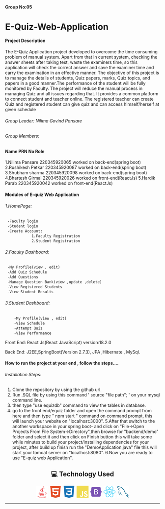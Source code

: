 #### Group No:05
# E-Quiz-Web-Application

#### **Project Description**

The E-Quiz Application project developed to overcome the time consuming problem of manual system. Apart from that in current system, checking the answer sheets after taking test, waste the examiners time, so this application will check the correct answer and save the examiner time and carry the examination in an effective manner.
The objective of this project is to manage the details of students, Quiz papers, marks, Quiz topics, and papers in a good manner.The performance of  the  student  will  be  fully  monitored  by Faculty. The project will reduce the manual process in managing Quiz and all issues regarding that.
It provides a common platform to connect student and teacher online. The registered teacher can create Quiz and registered student can give quiz and can access himself/herself at given schedule

###### Group Leader: Nilima Govind Pansare

###### Group Members:
#### Name                      PRN No          Role
1.Nilima Pansare       220345920065      worked on back-end(spring boot)
2.Rushikesh Petkar     220345920087      worked on back-end(spring boot)
3.Shubham sharma       220345920098      worked on back-end(spring boot)
4.Bhartesh Girmal      220345920026      worked on front-end(ReactJs)
5.Hardik Parab         220345920042      worked on front-end(ReactJs)

#### **Modules of E-quiz Web Application**

###### 1.HomePage:
     -Faculty login
     -Student login
     -Create Account:
                1.Faculty Registration
                2.Student Registration

###### 2.Faculty Dashboard:
     -My Profile(view , edit)
     -Add Quiz Schedule
     -Add Questions
     -Manage Question Bank(view ,update ,delete)
     -View Registered Students
     -View Student Results

###### 3.Student Dashboard:
        -My Profile(view , edit)
        -View Schedule
        -Attempt Quiz
        -View Performance

Front End: 
React Js(React JavaScript) 
version:18.2.0

Back End:
J2EE,SpringBoot(Version 2.7.3), JPA ,Hibernate , MySql.

#### **How to run the project at your end , follow the steps....**

###### Installation Steps:

1. Clone the repository by using the github url.
2. Run .SQL file by using this command ' source "file path"; ' on your mysql command line.
3. then type  "use equizdb" command to view the tables in database.
4. go to the front end/equiz folder and open the command prompt from here and then type " npm start " command on command prompt,
this will launch your website on "localhost:3000".
5.After that switch to the another workspace in your spring boot- and click on "File->Open Projects From File System->Directory",then browse for 
"backend/demo" folder and select it and then click on Finish button this will take some while minutes to build your project/installing dependencies
for your project, after build up finish run the "DemoApplication.java" file  this will start your tomcat server on "localhost:8080".
6.Now you are ready to use "E-quiz web Application".


<h2 align="center"> 💻 Technology Used </h2>
<p align="center">
 
<img height="40" src="https://github.com/devicons/devicon/blob/master/icons/java/java-plain.svg">
<img height="40" src="https://github.com/devicons/devicon/blob/master/icons/html5/html5-plain.svg">
<img height="40" src="https://github.com/devicons/devicon/blob/master/icons/css3/css3-plain.svg">
<img height="40" src="https://github.com/devicons/devicon/blob/master/icons/javascript/javascript-plain.svg">
<img height="40" src="https://github.com/devicons/devicon/blob/master/icons/bootstrap/bootstrap-plain.svg">
<img height="40" src="https://github.com/devicons/devicon/blob/master/icons/react/react-original.svg">
<img height="40" src="https://github.com/devicons/devicon/blob/master/icons/mysql/mysql-plain.svg">
</p>
 <hr/>





